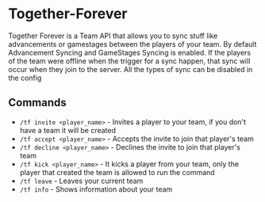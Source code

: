 # Together-Forever
Together Forever is a Team API that allows you to sync stuff like advancements or gamestages between the players of your team. By default Advancement Syncing and GameStages Syncing is enabled. If the players of the team were offline when the trigger for a sync happen, that sync will occur when they join to the server.
All the types of sync can be disabled in the config

## Commands
+ `/tf invite <player_name>` - Invites a player to your team, if you don't have a team it will be created
+ `/tf accept <player_name>` - Accepts the invite to join that player's team
+ `/tf decline <player_name>` - Declines the invite to join that player's team
+ `/tf kick <player_name>` - It kicks a player from your team, only the player that created the team is allowed to run the command
+ `/tf leave` - Leaves your current team
+ `/tf info` - Shows information about your team
